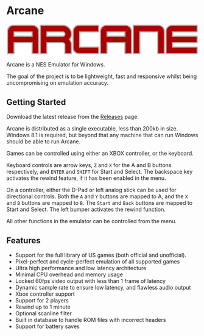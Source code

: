 # Arcane

![ARCANE](resources/arcane.png)

Arcane is a NES Emulator for Windows.

The goal of the project is to be lightweight, fast and responsive whilst being uncompromising on emulation accuracy.

## Getting Started

Download the latest release from the [Releases](../../releases/latest) page.

Arcane is distributed as a single executable, less than 200kb in size.  Windows 8.1 is required, but beyond that any
machine that can run Windows should be able to run Arcane.

Games can be controlled using either an XBOX controller, or the keyboard.

Keyboard controls are arrow keys, `Z` and `X` for the A and B buttons respectively, and `ENTER` and `SHIFT` for Start
and Select.  The backspace key activates the rewind feature, if it has been enabled in the menu.

On a controller, either the D-Pad or left analog stick can be used for directional controls.  Both the `A` and `Y`
buttons are mapped to A, and the `X` and `B` buttons are mapped to `B`.  The `Start` and `Back` buttons are mapped to
Start and Select.  The left bumper activates the rewind function.

All other functions in the emulator can be controlled from the menu.

## Features

* Support for the full library of US games (both official and unofficial).
* Pixel-perfect and cycle-perfect emulation of all supported games
* Ultra high performance and low latency architecture
* Minimal CPU overhead and memory usage
* Locked 60fps video output with less than 1 frame of latency
* Dynamic sample rate to ensure low latency, and flawless audio output
* Xbox controller support
* Support for 2 players
* Rewind up to 1 minute
* Optional scanline filter
* Built in database to handle ROM files with incorrect headers
* Support for battery saves

